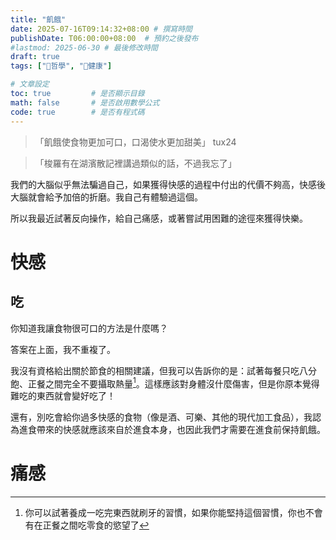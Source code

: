 ```yaml
---
title: "飢餓"
date: 2025-07-16T09:14:32+08:00 # 撰寫時間
publishDate: T06:00:00+08:00  # 預約之後發布
#lastmod: 2025-06-30 # 最後修改時間
draft: true
tags: ["💭哲學", "💪健康"]

# 文章設定
toc: true         # 是否顯示目錄
math: false       # 是否啟用數學公式
code: true        # 是否有程式碼
---
```


> 「飢餓使食物更加可口，口渴使水更加甜美」
> tux24

> 「梭羅有在湖濱散記裡講過類似的話，不過我忘了」

我們的大腦似乎無法騙過自己，如果獲得快感的過程中付出的代價不夠高，快感後大腦就會給予加倍的折磨。我自己有體驗過這個。

所以我最近試著反向操作，給自己痛感，或著嘗試用困難的途徑來獲得快樂。

# 快感

## 吃

你知道我讓食物很可口的方法是什麼嗎？

答案在上面，我不重複了。

 我沒有資格給出關於節食的相關建議，但我可以告訴你的是：試著每餐只吃八分飽、正餐之間完全不要攝取熱量[^1]。這樣應該對身體沒什麼傷害，但是你原本覺得難吃的東西就會變好吃了！
[^1]: 你可以試著養成一吃完東西就刷牙的習慣，如果你能堅持這個習慣，你也不會有在正餐之間吃零食的慾望了

還有，別吃會給你過多快感的食物（像是酒、可樂、其他的現代加工食品），我認為進食帶來的快感就應該來自於進食本身，也因此我們才需要在進食前保持飢餓。

# 痛感

